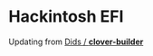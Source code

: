 # Hackintosh EFI

Updating from [Dids / **clover-builder**](https://github.com/Dids/clover-builder/releases/latest)
